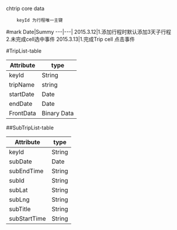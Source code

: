 chtrip core data

```
	keyId 为行程唯一主键
```


#mark
Date|Summy
---|---|
2015.3.12|1.添加行程时默认添加3天子行程<br/>2.未完成cell选中事件
2015.3.13|1.完成Trip cell 点击事件


#TripList-table

Attribute|type|
---|---|
keyId|String
tripName|string
startDate|Date
endDate|Date
FrontData|Binary Data


##SubTripList-table

Attribute|type|
---|---|
keyId|String
subDate|Date|
subEndTime|String|
subId|String|
subLat|String|
subLng|String|
subTitle|String|
subStartTime|String|